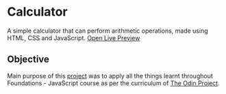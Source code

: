 # Calculator
A simple calculator that can perform arithmetic operations, made using HTML, CSS and JavaScript. [Open Live Preview](https://jndhruv.github.io/calculator)

## Objective
Main purpose of this [project](https://www.theodinproject.com/lessons/foundations-calculator) was to apply all the things learnt throughout Foundations - JavaScript course as per the curriculum of [The Odin Project](https://theodinproject.com).